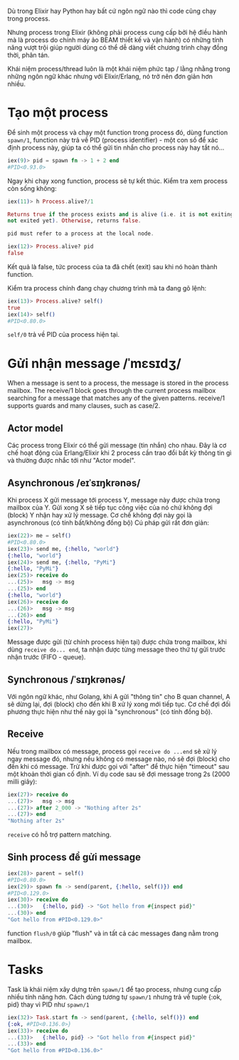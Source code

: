 Dù trong Elixir hay Python hay bất cứ ngôn ngữ nào thì code cũng chạy trong process. 

Nhưng process trong Elixir (không phải process cung cấp bởi hệ điều hành mà là process do chính máy ảo BEAM thiết kế và vận hành) có những tính năng vượt trội giúp người dùng có thể dễ dàng viết chương trình chạy đồng thời, phân tán.

Khái niệm process/thread luôn là một khái niệm phức tạp / lằng nhằng trong những ngôn ngữ khác nhưng với Elixir/Erlang, nó trở nên đơn giản hơn nhiều.

# Tạo một process
Để sinh một process và chạy một function trong process đó, dùng function `spawn/1`, function này trả về PID (process identifier) - một con số để xác định process này, giúp ta có thể gửi tin nhắn cho process này hay tắt nó...

```elixir
iex(9)> pid = spawn fn -> 1 + 2 end
#PID<0.93.0>
```

Ngay khi chạy xong function, process sẽ tự kết thúc. Kiểm tra xem process còn sống không:

```elixir
iex(11)> h Process.alive?/1

Returns true if the process exists and is alive (i.e. it is not exiting and has
not exited yet). Otherwise, returns false.

pid must refer to a process at the local node.

iex(12)> Process.alive? pid
false
```

Kết quả là false, tức process của ta đã chết (exit) sau khi nó hoàn thành function.

Kiểm tra process chính đang chạy chương trình mà ta đang gõ lệnh:

```elixir
iex(13)> Process.alive? self()
true
iex(14)> self()
#PID<0.80.0>
```

`self/0` trả về PID của process hiện tại.


# Gửi nhận message /ˈmɛsɪdʒ/

When a message is sent to a process, the message is stored in the process mailbox. The receive/1 block goes through the current process mailbox searching for a message that matches any of the given patterns. receive/1 supports guards and many clauses, such as case/2.

## Actor model 
Các process trong Elixir có thể gửi message (tin nhắn) cho nhau. Đây là cơ chế hoạt động của Erlang/Elixir khi 2 process cần trao đổi bất kỳ thông tin gì và thường được nhắc tới như "Actor model".

## Asynchronous /eɪˈsɪŋkrənəs/
Khi process X gửi message tới process Y, message này được chứa trong mailbox của Y. Gửi xong X sẽ tiếp tục công việc của nó chứ không đợi (block) Y nhận hay xử lý message. Cơ chế không đợi này gọi là  asynchronous (có tính bất/không đồng bộ)
 Cú pháp gửi rất đơn giản:

```elixir
iex(22)> me = self()
#PID<0.80.0>
iex(23)> send me, {:hello, "world"}
{:hello, "world"}
iex(24)> send me, {:hello, "PyMi"}
{:hello, "PyMi"}
iex(25)> receive do
...(25)>   msg -> msg
...(25)> end
{:hello, "world"}
iex(26)> receive do
...(26)>   msg -> msg
...(26)> end
{:hello, "PyMi"}
iex(27)>
```

Message được gửi (từ chính process hiện tại) được chứa trong mailbox, khi dùng `receive do... end`, ta nhận được từng message theo thứ tự gửi trước nhận trước (FIFO - queue).

## Synchronous /ˈsɪŋkrənəs/
Với ngôn ngữ khác, như Golang, khi A gửi "thông tin" cho B quan channel, A sẽ dừng lại, đợi (block) cho đến khi B xử lý xong mới tiếp tục. Cơ chế đợi đối phương thực hiện như thế này gọi là "synchronous" (có tính đồng bộ).


## Receive
Nếu trong mailbox có message, process gọi `receive do ...end` sẽ xử lý ngay message đó, nhưng nếu không có message nào, nó sẽ đợi (block) cho đến khi có message.
Trừ khi được gọi với "after" để thực hiện "timeout" sau một khoản thời gian cố định. Ví dụ code sau sẽ đợi message trong 2s (2000 milli giây):

```elixir
iex(27)> receive do
...(27)>   msg -> msg
...(27)> after 2_000 -> "Nothing after 2s"
...(27)> end
"Nothing after 2s"
```

`receive` có hỗ trợ pattern matching.

## Sinh process để gửi message

```Elixir
iex(28)> parent = self()
#PID<0.80.0>
iex(29)> spawn fn -> send(parent, {:hello, self()}) end
#PID<0.129.0>
iex(30)> receive do
...(30)>   {:hello, pid} -> "Got hello from #{inspect pid}"
...(30)> end
"Got hello from #PID<0.129.0>"
```

function `flush/0` giúp "flush" và in tất cả các messages đang nằm trong mailbox.

# Tasks
Task là khái niệm xây dựng trên `spawn/1` để tạo process, nhưng cung cấp nhiều tính năng hơn. Cách dùng tương tự `spawn/1` nhưng trả về tuple {:ok, pid} thay vì PID như `spawn/1`

```elixir
iex(32)> Task.start fn -> send(parent, {:hello, self()}) end
{:ok, #PID<0.136.0>}
iex(33)> receive do
...(33)>   {:hello, pid} -> "Got hello from #{inspect pid}"
...(33)> end
"Got hello from #PID<0.136.0>"
```